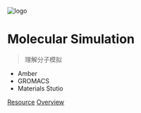 ![logo](_media/icon.svg)

# Molecular Simulation <small> </small>

> 理解分子模拟

- Amber
- GROMACS
- Materials Stutio

[Resource]()
[Overview]()